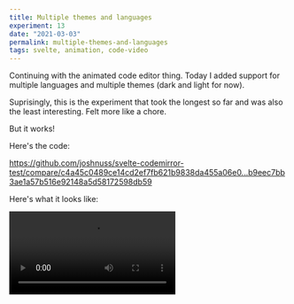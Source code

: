 ```yaml
---
title: Multiple themes and languages
experiment: 13
date: "2021-03-03"
permalink: multiple-themes-and-languages
tags: svelte, animation, code-video
---
```


Continuing with the animated code editor thing. Today I added support for multiple languages and multiple themes (dark and light for now).

Suprisingly, this is the experiment that took the longest so far and was also the least interesting. Felt more like a chore.

But it works!

Here's the code:

https://github.com/joshnuss/svelte-codemirror-test/compare/c4a45c0489ce14cd2ef7fb621b9838da455a06e0...b9eec7bb3ae1a57b516e92148a5d58172598db59

Here's what it looks like:

<video controls src="https://res.cloudinary.com/dzwnkx0mk/video/upload/v1614798166/1000experiments.dev/change-theme-and-language_ps9do5.mp4"/>
